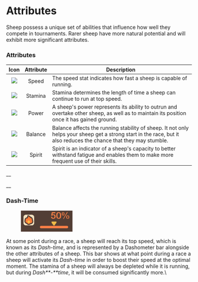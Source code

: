 # Attributes

Sheep possess a unique set of abilities that influence how well they compete in tournaments. Rarer sheep have more natural potential and will exhibit more significant attributes.



### **Attributes**

|                          Icon                          | Attribute | Description                                                                                                                                                        |
| :----------------------------------------------------: | :-------: | ------------------------------------------------------------------------------------------------------------------------------------------------------------------ |
|     ![](../../.gitbook/assets/icon\_st\_speed.png)     |   Speed   | The speed stat indicates how fast a sheep is capable of running.                                                                                                   |
| ![](<../../.gitbook/assets/icon\_st\_stamina (1).png>) |  Stamina  | Stamina determines the length of time a sheep can continue to run at top speed.                                                                                    |
|     ![](../../.gitbook/assets/icon\_st\_power.png)     |   Power   | A sheep's power represents its ability to outrun and overtake other sheep, as well as to maintain its position once it has gained ground.                          |
|    ![](../../.gitbook/assets/icon\_st\_balance.png)    |  Balance  | Balance affects the running stability of sheep. It not only helps your sheep get a strong start in the race, but it also reduces the chance that they may stumble. |
|   ![](../../.gitbook/assets/icon\_st\_mentality.png)   |   Spirit  | Spirit is an indicator of a sheep's capacity to better withstand fatigue and enables them to make more frequent use of their skills.                               |

__

__

### **Dash-Time**

<figure><img src="../../.gitbook/assets/image.png" alt=""><figcaption></figcaption></figure>

At some point during a race, a sheep will reach its top speed, which is known as its _Dash-time_, and is represented by a Dashometer bar alongside the other attributes of a sheep. This bar shows at what point during a race a sheep will activate its _Dash-time_ in order to boost their speed at the optimal moment. The stamina of a sheep will always be depleted while it is running, but during _Dash**-**time_, it will be consumed significantly more.\




